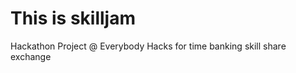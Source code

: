 This is skilljam
========

Hackathon Project @ Everybody Hacks for time banking skill share exchange